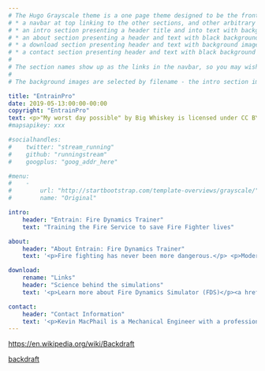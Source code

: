 ```yaml
---
# The Hugo Grayscale theme is a one page theme designed to be the front page to your site.  Its content is populated via the front-matter in content/_index.md.  The page consists of, in order:
# * a navbar at top linking to the other sections, and other arbitrary links
# * an intro section presenting a header title and into text with background image
# * an about section presenting a header and text with black background
# * a download section presenting header and text with background image
# * a contact section presenting header and text with black background
# 
# The section names show up as the links in the navbar, so you may wish to rename them if, for example, you're not using it for the purpose suggested by the default section name.
# 
# The background images are selected by filename - the intro section image must be named "intro-bg.jpg" and placed in the "static/img/" directory for your site.  Similarly, the downloads section image must be named "downloads-bg.jpg" and placed in the "static/img/" directory for your site.  See the default images in the theme's static directory for file size reference.

title: "EntrainPro"
date: 2019-05-13:00:00-00:00
copyright: "EntrainPro"
text: <p>"My worst day possible" by Big Whiskey is licensed under CC BY-NC-ND 2.0</p>'
#mapsapikey: xxx

#socialhandles:
#    twitter: "stream_running"
#    github: "runningstream"
#    googplus: "goog_addr_here"

#menu:
#    -
#        url: "http://startbootstrap.com/template-overviews/grayscale/"
#        name: "Original"

intro:
    header: "Entrain: Fire Dynamics Trainer"
    text: "Training the Fire Service to save Fire Fighter lives"

about:
    header: "About Entrain: Fire Dynamics Trainer"
    text: '<p>Fire fighting has never been more dangerous.</p> <p>Modern construction and materials are creating fires that grow faster and hotter than those of a generation ago.</p> <p>Thanks to improved building codes and better education structure fires are now a low frequency occurrance, but a side effect of this success is that today&#39s fire fighters have less experience with structure fires than ever before.</p> <p>These two factors together have the potential for deadly consequences.</p> <p>Nothing can replace live, hands-on training for fire fighters, it is absolutely critical to their success.  But there are fire phenomena that are too dangerous to train with or which require large, expensive props which are costly and not readily accessible to most fire fighters.</p> <p>Entrain: Fire Dynamics Trainer is envisioned to give Fire Fighters the extra knowledge they need to fight todays fires, and to supplement existing live fire training with immersive, realistic, accessible, and cost effective fire dynamic scenarios.</p><p>Using data generated with Fire Dynamics Simulator (FDS) - a world class heat and smoke transport simulation package written by the National Institute of Standards and Technology (NIST) of the United States Department of Commerce - driving a visually realistic VR simulation, end users will be to experience <a href="https://en.wikipedia.org/wiki/Flashover">flashover</a> or <a href="https://en.wikipedia.org/wiki/Backdraft">backdraft</a> scenarios that currently can only be found at active fire scenes and at great risk to the fire fighter.</p> <p><img src="/img/fds_snapshot_33.png" /></p>'

download:
    rename: "Links"
    header: "Science behind the simulations"
    text: '<p>Learn more about Fire Dynamics Simulator (FDS)</p><a href="https://pages.nist.gov/fds-smv/" class="btn btn-default btn-lg">Visit FDS-SMV</a>'

contact:
    header: "Contact Information"
    text: '<p>Kevin MacPhail is a Mechanical Engineer with a professional background in Aerospace, Software Development and Visual Effects.  Kevin is a passionate volunteer Firefighter with NFPA 1001 Firefighter I & II and NFPA 472 Hazardous Materials Technician certifications, and a Fire Service instructor for the PEIFFA.</p> <p>Dustin Sparks is a technology and management extraordinaire.  His career has seen him deliver projects and titles in numerous industries with companies ranging from startup/indie development through to the largest company in the world.  Over the past 6 years he has built and continues to run a successful technology consulting company which has helped numerous clients in varied industries; including architecture, design, implementation, and delivery of a Platform as a Service (PaaS) in the Mixed Reality space.  Dustin is able to bring out the best in teams and see clear paths to delivery.  Dustin is also a technology advocate and has founded communities, such as PEI Developers, that have grown knowledge and industry in Eastern Canada.</p> <p>Feel free to contact Kevin at kmacphail@gmail.com for more information</p>'
---
```


https://en.wikipedia.org/wiki/Backdraft

<a href="https://en.wikipedia.org/wiki/Backdraft">backdraft</a>
